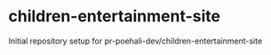 # children-entertainment-site

Initial repository setup for pr-poehali-dev/children-entertainment-site
